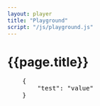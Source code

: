 ```yaml
---
layout: player
title: "Playground"
script: "/js/playground.js"
---
```

<style type="text/css" media="screen">
    body {
        overflow: hidden;
    }
    #editor {
        margin: 0;
        height: 200px;
        width: 100%;
    }
</style>
<h1>{{page.title}}</h1>
<pre id="editor">
    {
        "test": "value"
    }
</pre>
<audio id="player">

</audio>
